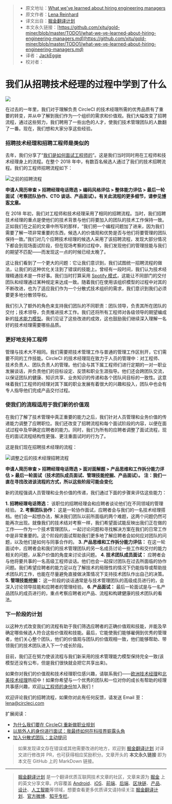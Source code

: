 > * 原文地址：[What we've learned about hiring engineering managers](https://circleci.com/blog/what-we-ve-learned-about-hiring-engineering-managers/?utm_source=cooperpress&utm_medium=newsletter&utm_campaign=feb19&utm_content=javascript-weekly)
> * 原文作者：[Lena Reinhard](https://twitter.com/lrnrd)
> * 译文出自：[掘金翻译计划](https://github.com/xitu/gold-miner)
> * 本文永久链接：[https://github.com/xitu/gold-miner/blob/master/TODO1/what-we-ve-learned-about-hiring-engineering-managers.md](https://github.com/xitu/gold-miner/blob/master/TODO1/what-we-ve-learned-about-hiring-engineering-managers.md)
> * 译者：[JackEggie](https://github.com/JackEggie)
> * 校对者：

# 我们从招聘技术经理的过程中学到了什么

![](https://circleci.com/blog/media/EngineeringManagers.png)

在过去的一年里，我们对于理解负责 CircleCI 的技术经理所需的优秀品质有了重要的转变，并从中了解到我们作为一个组织的需求和价值观。我们大幅改变了招聘流程，通过这些努力，我们聘用了一些出色的人才，使我们技术管理团队的人数翻了一番。现在，我们想和大家分享这些经验。

### 招聘技术经理和招聘工程师是类似的

去年，我们分享了“[我们是如何面试工程师的](https://circleci.com/blog/how-we-interview-engineers-at-circleci/)”。这是我们当时同时用在工程师和技术经理身上的流程。在整个 2018 年中，有数百名候选人通过了我们的技术招聘流程。我们的工程师招聘流程如下：

![之前的招聘流程](https://circleci.com/blog/media/HiringProcessBefore1.png)

**申请人简历审查 > 招聘经理电话筛选 > 编码风格评估 > 整体能力评估 > 最后一轮面试（考察团队协作、CTO 谈话、产品面试）。有关此流程的更多细节，请参见[博客文章](https://circleci.com/blog/how-we-interview-engineers-at-circleci/)。**

在 2018 年初，我们对工程师和技术经理采用了相同的招聘流程。当时，我们招聘技术经理的重点是使他们的技术背景与他们将要加入的团队的技术工作保持一致。正如我们在之前的文章中所写的那样，“我们把一个编程问题加了进来，因为我们需要了解一项非常重要的东西，候选人的价值观和优势是否与他们将要管理的团队保持一致。”我们对几个应聘技术经理的候选人采用了该招聘流程，发现大部分情况下都会到现场面试阶段，但在现场考察的过程中，我们发现他们的管理技能与我们的期望不匹配——而发现这一点的时候已经太晚了。

这让我们看到了一个更大的问题：它让我们意识到，我们试图统一招聘流程的做法，让我们的这种优化关注到了错误的技能上。曾经有一段时间，我们认为技术经理精通技术是一件好事。我们当时打算采用 [Spotify 模式](https://blog.crisp.se/wp-content/uploads/2012/11/SpotifyScaling.pdf)，这能让不同部门的交付团队和经理通过某种规定来达成一致。随着我们在使用该组织模型的过程中对其的不断改进，也为了适应我们作为一个分散式技术组织的需求，我们意识到我们必须要更多地分散领导权。

我们引入了额外的角色来支持我们团队的不同职责：团队领导，负责其所在团队的交付；技术领导，负责推进技术工作。我们还将所有工程师对各级领导的期望编成新的[技术能力模型](https://circleci.com/blog/why-we-re-designed-our-engineering-career-paths-at-circleci/)。我们见证了这些改进的成效，这也鼓励我们继续深入理解一名好的技术经理需要哪些品质。

### 更好地支持工程师

管理与技术大不相同。我们需要把技术管理工作与普通的管理工作区别开，它们需要不同的工作技能。CircleCI 的技术经理现在致力于人员的管理中：对工程师、技术负责人、团队负责人的管理。他们会与其下属工程师们进行定期的一对一职业发展谈话，并负责他们的目标设定、反馈和职业生涯指导。他们还会跨团队交流，以保证团队的健康、知识共享、业务知识的传递和各个团队间目标的一致性。这意味着我们工程师的经理对其下属的职业发展有着很大的兴趣和投入，团队中也会有专人指导他们完成产品交付过程。

### 使我们的流程适用于我们新的价值观

在我们了解了技术管理中真正重要的能力之后，我们针对人员管理和业务价值的传递能力调整了应聘职位。我们还改变了招聘流程和每个面试阶段的内容，以便在面试过程中及早确定应聘者的能力。同时，我们为所有的应聘者调整了面试流程，现在的面试流程结构性更强、更注重面试时的行为了。

这是我们现在招聘技术经理的流程：

![调整之后的技术经理招聘流程](https://circleci.com/blog/media/HiringProcessAfter1.png)

**申请人简历审查 > 招聘经理电话筛选 > 面对面解题 > 产品思维和工作拆分能力评估 > 最后一轮面试（技术团队成员面试、管理技能挖掘、产品面试）。** **注：我们一直在寻找改进该流程的方式，所以这些阶段可能会变化**

新的流程强调人员管理和业务价值的传递，我们通过下面的步骤来评估这些能力：

**1. 招聘经理电话筛选：** 该职位的招聘经理会和应聘者谈论他们在不同领域的管理经验。
**2. 考察团队协作：** 这是一轮协作面试，应聘者会与我们的一名技术经理搭档。他们会一起想办法，解决我们团队以前所面临的两个难题，这两个问题仍然可能再次出现。就像我们的技术结对考察一样，我们希望面试能反映出我们正在做的工作——作为一个技术管理团队，一起讨论问题和寻找解决方案在我们的日常工作中是非常重要的。这个阶段的面试帮助我们更多地了解应聘者会如何应对团队的问题，以及他们是如何与同事合作的。
**3. 产品思维和工作拆分能力评估：** 在这一轮面试中，应聘者会和我们的技术管理团队的另一名成员讨论一些工作和交付的能力相关的问题，从客户价值的角度来讨论该问题。
**4. 技术团队成员面试：** 应聘者会与他将要共事的一名高级工程师谈话。他们也会一起探讨团队在过去所面临的协作问题。我们希望应聘者的能力足以在了解技术的局限性的情况下仍能指导或帮助技术团队的工作，也能在尽量避免直接做决策情况下支持技术团队作出自己的决策。
**5. 管理技能挖掘：** 这一阶段的谈话通常是与技术管理团队的高级成员进行的，会深入讨论领导技能和应聘者的管理经验。
**6. 产品面试：** 最后一轮面试是与一名产品团队的成员进行的，重点考察应聘者对产品、流程和构建健康的技术团队的看法。

### 下一阶段的计划

以这种方式改变我们的流程有助于我们筛选应聘者的正确价值观和技能，并能及早确定哪些候选人符合这些价值观和技能。最后，它能使我们能够雇佣到优秀的管理者，他们关心整个团队，他们的价值观与团队的价值观相一致，他们能够帮助、带领我们的技术团队进入下一个成长阶段。

目前，我们正在努力使该流程与我们新采用的技术管理能力模型保持完全一致(该模型还没有公布，但是我们很快就会把它共享出来)。

如果你对我们的价值观和技术经理职位感兴趣，请联系我们——[欧洲技术经理](https://boards.greenhouse.io/circleci/jobs/4195911002)和[北美技术经理](https://boards.greenhouse.io/circleci/jobs/4200209002)热招中！如果你希望与一个优秀的团队和一位对你的成长有帮助的经理共事感兴趣，欢迎[以工程师的身份](https://boards.greenhouse.io/circleci)加入我们！

欢迎评论我们的招聘流程，如果你对此有任何反馈，请发送 Email 至：lena@circleci.com

扩展阅读：

* [为什么我们要在 CircleCI 重新做职业规划](https://circleci.com/blog/why-we-re-designed-our-engineering-career-paths-at-circleci/)
* [以局外人的身份进行面试：我最终如何在科技界崭露头角](https://circleci.com/blog/interviewing-as-an-outsider-how-i-finally-got-seen-in-tech/)
* [加入分散式团队：主动提问](https://circleci.com/blog/onboarding-onto-a-distributed-team/)

> 如果发现译文存在错误或其他需要改进的地方，欢迎到 [掘金翻译计划](https://github.com/xitu/gold-miner) 对译文进行修改并 PR，也可获得相应奖励积分。文章开头的 **本文永久链接** 即为本文在 GitHub 上的 MarkDown 链接。

---

> [掘金翻译计划](https://github.com/xitu/gold-miner) 是一个翻译优质互联网技术文章的社区，文章来源为 [掘金](https://juejin.im) 上的英文分享文章。内容覆盖 [Android](https://github.com/xitu/gold-miner#android)、[iOS](https://github.com/xitu/gold-miner#ios)、[前端](https://github.com/xitu/gold-miner#前端)、[后端](https://github.com/xitu/gold-miner#后端)、[区块链](https://github.com/xitu/gold-miner#区块链)、[产品](https://github.com/xitu/gold-miner#产品)、[设计](https://github.com/xitu/gold-miner#设计)、[人工智能](https://github.com/xitu/gold-miner#人工智能)等领域，想要查看更多优质译文请持续关注 [掘金翻译计划](https://github.com/xitu/gold-miner)、[官方微博](http://weibo.com/juejinfanyi)、[知乎专栏](https://zhuanlan.zhihu.com/juejinfanyi)。
